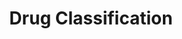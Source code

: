---
title: Drug Classification
emoji: 💊
colorFrom: yellow
colorTo: red
sdk: gradio
sdk_version: 4.41.0
app_file: drug_app.py
pinned: false
license: apache-2.0
---